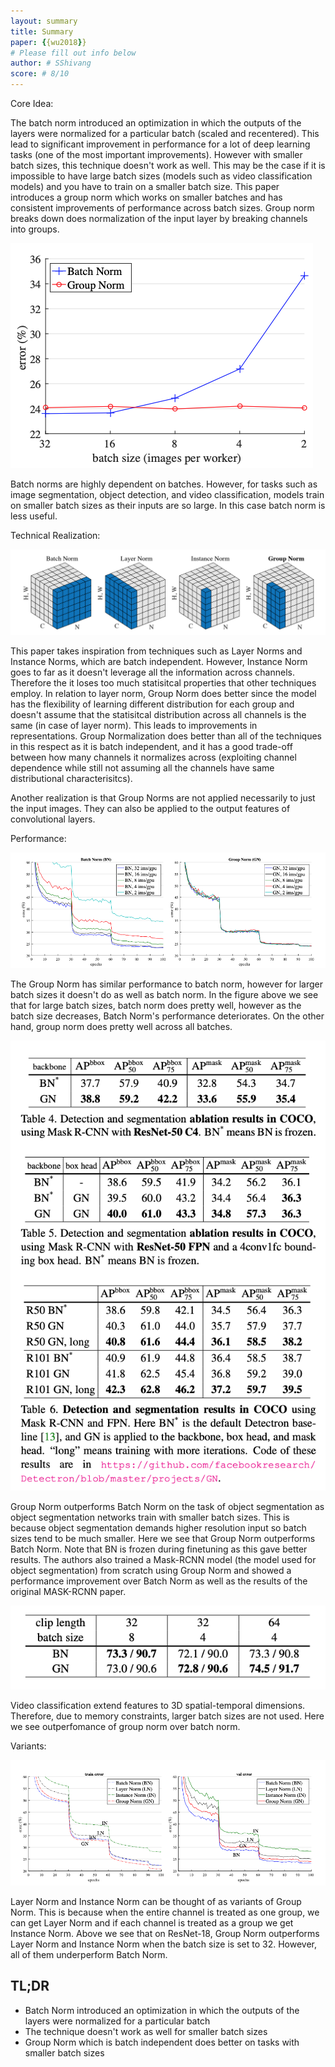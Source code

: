 ```yaml
---
layout: summary
title: Summary
paper: {{wu2018}}
# Please fill out info below
author: # SShivang
score: # 8/10
---
```


Core Idea:

The batch norm introduced an optimization in which the outputs of the layers were normalized for a particular batch (scaled and recentered). This lead to significant improvement in performance for a lot of deep learning tasks (one of the most important improvements). However with smaller batch sizes, this technique doesn't work as well. This may be the case if it is impossible to have large batch sizes (models such as video classification models) and you have to train on a smaller batch size. This paper introduces a group norm which works on smaller batches and has consistent improvements of performance across batch sizes. Group norm breaks down does normalization of the input layer by breaking channels into groups.

![Performance of Batch Norm vs Group Norm](wu2018group_2_1.png)

Batch norms are highly dependent on batches. However, for tasks such as image segmentation, object detection, and video classification, models train on smaller batch sizes as their inputs are so large. In this case batch norm is less useful.

Technical Realization:

![All normalization techniques](wu2018group_2_6.png)

 This paper takes inspiration from techniques such as Layer Norms and Instance Norms, which are batch independent. However, Instance Norm goes to far as it doesn't leverage all the information across channels. Therefore the it loses too much statisitcal properties that other techniques employ. In relation to layer norm, Group Norm does better since the model has the flexibility of learning different distribution for each group and doesn't assume that the statisitcal distribution across all channels is the same (in case of layer norm). This leads to improvements in representations. Group Normalization does better than all of the techniques in this respect as it is batch independent, and it has a good trade-off between how many channels it normalizes across (exploiting channel dependence while still not assuming all the channels have same distributional characterisitcs).

Another realization is that Group Norms are not applied necessarily to just the input images. They can also be applied to the output features of convolutional layers.

Performance:

![All normalization techniques on ResNet-18](wu2018group_2_5.png)

The Group Norm has similar performance to batch norm, however for larger batch sizes it doesn't do as well as batch norm. In the figure above we see that for large batch sizes, batch norm does pretty well, however as the
batch size decreases, Batch Norm's performance deteriorates. On the other hand, group norm does pretty well
across all batches.

![Performance improvement on object segmentation](wu2018group_2_3.png)

Group Norm outperforms Batch Norm on the task of object segmentation as object segmentation networks train with smaller batch sizes. This is because object segmentation demands higher resolution input so batch sizes tend to be much smaller. Here we see that Group Norm outperforms Batch Norm. Note that BN is frozen during finetuning as this gave better results. The authors also trained a Mask-RCNN model (the model used for object segmentation) from scratch using Group Norm and showed a performance improvement over Batch Norm as well as the results of the original MASK-RCNN paper.

![Performance improvement on video classification](wu2018group_2_2.png)

Video classification extend features to 3D spatial-temporal dimensions. Therefore, due to memory constraints, larger batch sizes are not used. Here we see outperfomance of group norm over batch norm.

Variants:

![Variants Compared](wu2018group_2_4.png)

Layer Norm and Instance Norm can be thought of as variants of Group Norm. This is because when the entire channel is treated as one group, we can get Layer Norm and if each channel is treated as a group we get Instance Norm. Above we see that on ResNet-18, Group Norm outperforms Layer Norm and Instance Norm when the batch size is set to 32. However, all of them underperform Batch Norm.


## TL;DR
* Batch Norm introduced an optimization in which the outputs of the layers were normalized for a particular batch
* The technique doesn't work as well for smaller batch sizes
* Group Norm which is batch independent does better on tasks with smaller batch sizes
